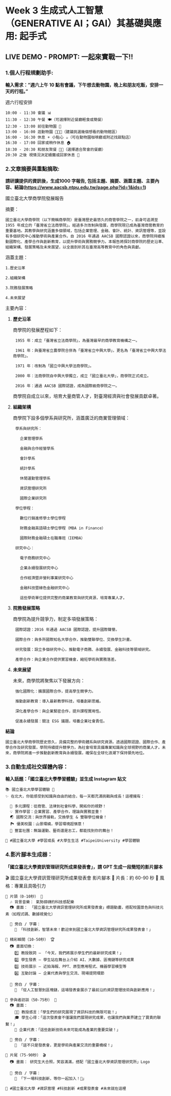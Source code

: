 # Week 3 生成式人工智慧（GENERATIVE AI；GAI）其基礎與應用: 起手式

## LIVE DEMO - PROMPT: 一起來實戰一下!!

### 1.個人行程規劃助手: 
  **輸入需求：”週六上午 10 點有會議，下午想去動物園，晚上和朋友吃飯，安排一天的行程。”**
  
  週六行程安排
    
    10:00 - 11:30 會議 📊
    11:30 - 12:30 午餐 🍽（可選擇附近餐廳輕食或簡餐）
    12:30 - 13:00 前往動物園 🚗
    13:00 - 16:00 逛動物園 🦁🐼🐘（建議挑選幾個想看的動物館區）
    16:00 - 16:30 休息 + 小點心 ☕（可在動物園咖啡廳或附近找甜點店）
    16:30 - 17:00 回家或稍作休息 🏠
    18:30 - 20:30 和朋友聚餐 🍲🍻（選擇適合聚會的餐廳）
    20:30 之後 視情況決定續攤或回家休息 🎉

### 2.文章摘要與重點摘取:
  **請研讀提供的資訊後，生成1000 字報告, 包括主題、摘要、涵蓋主題、主要內容、結論(https://www.aacsb.ntpu.edu.tw/page.php?id=1&ids=1)**

  國立臺北大學商學院發展報告
  
  摘要：

    國立臺北大學商學院（以下簡稱商學院）是臺灣歷史最悠久的商管學院之一，前身可追溯至 1955 年成立的「臺灣省立法商學院」。經過多次改制與發展，商學院現已成為臺灣商管教育的重要基地。其教學與研究涵蓋多個領域，包括企業管理、金融、會計、統計、資訊管理等，並設有多個研究中心推動學術與產業合作。自 2016 年通過 AACSB 國際認證以來，商學院持續推動國際化、產學合作與創新教育，以提升學術與實務競爭力。本報告將探討商學院的歷史沿革、組織架構、發展策略及未來展望，以全面剖析其在臺灣高等教育中的角色與貢獻。

  涵蓋主題：

    1.歷史沿革

    2.組織架構

    3.院務發展策略

    4.未來展望

  主要內容：

1. **歷史沿革**

   商學院的發展歷程如下：

        1955 年：成立「臺灣省立法商學院」，為臺灣最早的商學教育機構之一。

        1961 年：與臺灣省立農學院合併為「臺灣省立中興大學」，更名為「臺灣省立中興大學法商學院」。

        1971 年：改制為「國立中興大學法商學院」。
  
        2000 年：法商學院自中興大學獨立，成立「國立臺北大學」，商學院正式成立。

        2016 年：通過 AACSB 國際認證，成為國際級商學院之一。

    商學院自成立以來，培育大量商管人才，對臺灣經濟與社會發展貢獻卓著。

2. **組織架構**

    商學院下設多個學系與研究所，涵蓋廣泛的商業管理領域：

        學系與研究所：

          企業管理學系

          金融與合作經營學系

          會計學系

          統計學系

          休閒運動管理學系

          資訊管理研究所

          國際企業研究所

        學位學程：

          數位行銷進修學士學位學程

          財務金融英語碩士學位學程（MBA in Finance）

          國際財務金融碩士在職專班（IEMBA）

        研究中心：

          電子商務研究中心

          企業永續發展研究中心

          合作經濟暨非營利事業研究中心

          金融科技暨綠色金融研究中心

          這些學術單位提供完整的商業教育與研究資源，培育專業人才。

3. **院務發展策略**

    商學院為提升競爭力，制定多項發展策略：

        國際認證：2016 年通過 AACSB 國際認證，提升國際聲譽。

        國際合作：與多所國際知名大學合作，推動雙聯學位、交換學生計畫。

        研究發展：設立多個研究中心，推動電子商務、永續發展、金融科技等領域研究。

        產學合作：與企業合作提供實習機會，縮短學術與實務落差。

4. **未來展望**

   未來，商學院將聚焦以下發展方向：

        強化國際化：擴展國際合作，提高學生競爭力。

        推動創新教育：導入最新教學科技，培養創新思維。

        深化產學合作：與企業緊密合作，提升課程實用性。

        促進永續發展：關注 ESG 議題，培養企業社會責任。

**結論**

    國立臺北大學商學院歷史悠久，具備完整的學術體系與研究資源。透過國際認證、國際合作、產學合作及研究發展，學院持續提升競爭力，為社會培育具備專業知識與全球視野的商業人才。未來，商學院將進一步推動創新教育與永續發展，確保在全球化浪潮下保持領先地位。

### 3.自動生成社交媒體內容： 
  **輸入話題：「國立臺北大學學習體驗」並生成 Instagram 貼文**

    📚 國立臺北大學學習體驗 🏫
    ✨ 在北大，你能感受到知識與自由的結合，每一天都充滿挑戰與成長！這裡擁有：

      📖 多元課程：從商管、法律到社會科學，開拓你的視野！
      💡 實作學習：企業實習、產學合作，理論與實務並重！
      🌏 國際交流：與世界接軌，交換學生 & 雙聯學位機會！
      🏞 優美校園：山景環繞，學習環境超愜意！
      👫 豐富社團：無論運動、藝術還是志工，都能找到你的舞台！

    📍 #國立臺北大學 #學習成長 #大學生生活 #TaipeiUniversity #學習體驗

### 4.影片腳本生成器： 
  **「國立臺北大學資訊管理研究所成果發表會」，請 GPT 生成一段簡短的影片腳本**

  🎬 國立臺北大學資訊管理研究所成果發表會 影片腳本
  📌 片長：約 60-90 秒
  📌 風格：專業且具吸引力

    📍 片頭（0-10秒） 🎥
      🎶 背景音樂： 氣勢磅礴的科技感配樂
      📷 畫面： 「國立臺北大學資訊管理研究所成果發表會」標題動畫，搭配校園景色與科技元素（如程式碼、數據視覺化）

      📢 旁白 / 字幕：
        💬 「科技創新，智慧未來！歡迎來到國立臺北大學資訊管理研究所成果發表會！」
  
    📍 精彩瞬間（10-50秒） 🏆
      📷 畫面切換：
        1️⃣ 教授致詞 – 「今天，我們將展示學生們的最新研究成果！」
        2️⃣ 學生發表 – 學生站在舞台上介紹 AI、大數據、區塊鏈等研究成果
        3️⃣ 技術展示 – 近拍海報、PPT、原型應用程式、機器學習模型等
        4️⃣ 互動討論 – 企業代表與學生交流、現場提問環節

      📢 旁白 / 字幕：
        💬 「從人工智慧到區塊鏈，這場發表會展示了最前沿的資訊管理技術與創新應用！」

    📍 參與者訪談（50-75秒） 🎤
      📷 畫面：
        👨‍🏫 教授感言：「學生們的研究展現了資訊科技的無限可能！」
        🎓 學生心得：「這次發表會不僅讓我們展現研究成果，也讓我們與業界建立了寶貴的聯繫！」
        🏢 企業代表：「這些創新技術未來可能成為產業的重要突破！」

      📢 旁白 / 字幕：
        💬 「這不只是發表會，更是學術與產業交流的重要橋樑！」

    📍 片尾（75-90秒） 🎬
      📷 畫面： 研究生大合照，笑容滿滿，搭配「國立臺北大學資訊管理研究所」Logo

      📢 旁白 / 字幕：
        💬 「下一場科技創新，等你一起加入！🚀」

    📍 #國立臺北大學 #資訊管理 #科技創新 #成果發表會 #未來就在這裡

  
